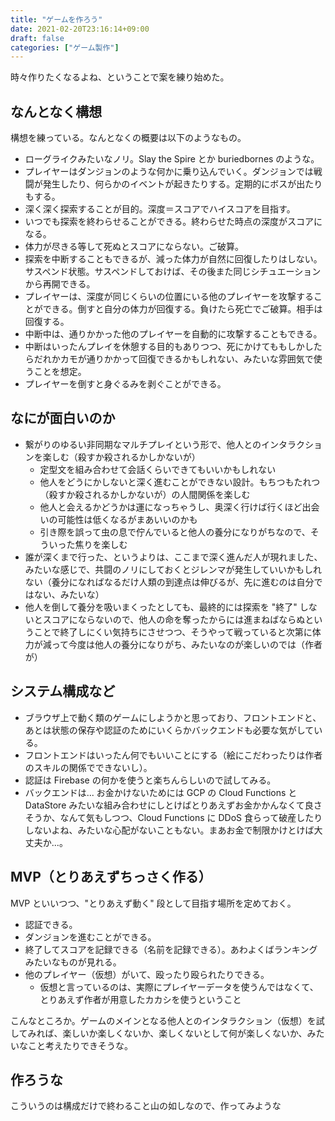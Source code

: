 ```yaml
---
title: "ゲームを作ろう"
date: 2021-02-20T23:16:14+09:00
draft: false
categories: ["ゲーム製作"]
---
```


時々作りたくなるよね、ということで案を練り始めた。

<!--more-->

## なんとなく構想

構想を練っている。なんとなくの概要は以下のようなもの。

- ローグライクみたいなノリ。Slay the Spire とか buriedbornes のような。
- プレイヤーはダンジョンのような何かに乗り込んでいく。ダンジョンでは戦闘が発生したり、何らかのイベントが起きたりする。定期的にボスが出たりもする。
- 深く深く探索することが目的。深度＝スコアでハイスコアを目指す。
- いつでも探索を終わらせることができる。終わらせた時点の深度がスコアになる。
- 体力が尽きる等して死ぬとスコアにならない。ご破算。
- 探索を中断することもできるが、減った体力が自然に回復したりはしない。サスペンド状態。サスペンドしておけば、その後また同じシチュエーションから再開できる。
- プレイヤーは、深度が同じくらいの位置にいる他のプレイヤーを攻撃することができる。倒すと自分の体力が回復する。負けたら死亡でご破算。相手は回復する。
- 中断中は、通りかかった他のプレイヤーを自動的に攻撃することもできる。
- 中断はいったんプレイを休憩する目的もありつつ、死にかけてももしかしたらだれかカモが通りかかって回復できるかもしれない、みたいな雰囲気で使うことを想定。
- プレイヤーを倒すと身ぐるみを剥ぐことができる。

## なにが面白いのか

- 繋がりのゆるい非同期なマルチプレイという形で、他人とのインタラクションを楽しむ（殺すか殺されるかしかないが）
  - 定型文を組み合わせて会話くらいできてもいいかもしれない
  - 他人をどうにかしないと深く進むことができない設計。もちつもたれつ（殺すか殺されるかしかないが）の人間関係を楽しむ
  - 他人と会えるかどうかは運になっちゃうし、奥深く行けば行くほど出会いの可能性は低くなるがまあいいのかも
  - 引き際を誤って虫の息で佇んでいると他人の養分になりがちなので、そういった焦りを楽しむ
- 誰が深くまで行った、というよりは、ここまで深く進んだ人が現れました、みたいな感じで、共闘のノリにしておくとジレンマが発生していいかもしれない（養分になればなるだけ人類の到達点は伸びるが、先に進むのは自分ではない、みたいな）
- 他人を倒して養分を吸いまくったとしても、最終的には探索を "終了" しないとスコアにならないので、他人の命を奪ったからには進まねばならぬということで終了しにくい気持ちにさせつつ、そうやって戦っていると次第に体力が減って今度は他人の養分になりがち、みたいなのが楽しいのでは（作者が）

## システム構成など

- ブラウザ上で動く類のゲームにしようかと思っており、フロントエンドと、あとは状態の保存や認証のためにいくらかバックエンドも必要な気がしている。
- フロントエンドはいったん何でもいいことにする（絵にこだわったりは作者のスキルの関係でできないし）。
- 認証は Firebase の何かを使うと楽ちんらしいので試してみる。
- バックエンドは... お金かけないためには GCP の Cloud Functions と DataStore みたいな組み合わせにしとけばとりあえずお金かかんなくて良さそうか、なんて気もしつつ、Cloud Functions に DDoS 食らって破産したりしないよね、みたいな心配がないこともない。まあお金で制限かけとけば大丈夫か...。

## MVP（とりあえずちっさく作る）

MVP といいつつ、"とりあえず動く" 段として目指す場所を定めておく。

- 認証できる。
- ダンジョンを進むことができる。
- 終了してスコアを記録できる（名前を記録できる）。あわよくばランキングみたいなものが見れる。
- 他のプレイヤー（仮想）がいて、殴ったり殴られたりできる。
  - 仮想と言っているのは、実際にプレイヤーデータを使うんではなくて、とりあえず作者が用意したカカシを使うということ

こんなところか。ゲームのメインとなる他人とのインタラクション（仮想）を試してみれば、楽しいか楽しくないか、楽しくないとして何が楽しくないか、みたいなこと考えたりできそうな。

## 作ろうな

こういうのは構成だけで終わること山の如しなので、作ってみような
